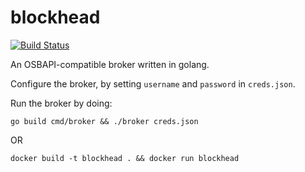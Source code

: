 # blockhead
[![Build Status](https://travis-ci.org/cloudfoundry-incubator/blockhead.svg?branch=master)](https://travis-ci.org/cloudfoundry-incubator/blockhead)

An OSBAPI-compatible broker written in golang.

Configure the broker, by setting `username` and `password` in `creds.json`.

Run the broker by doing:

    go build cmd/broker && ./broker creds.json

OR

    docker build -t blockhead . && docker run blockhead
